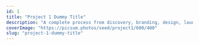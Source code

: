 ```yaml
---
id: 1
title: "Project 1 Dummy Title"
description: "A complete process from discovery, branding, design, launch to post-launch optimization."
coverImage: "https://picsum.photos/seed/project1/600/400"
slug: "project-1-dummy-title"
---
```

